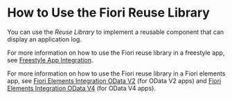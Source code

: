 <!-- loioa094e54ff3234c68a41395e029a3f022 -->

# How to Use the Fiori Reuse Library

You can use the *Reuse Library* to implement a reusable component that can display an application log.

For more information on how to use the Fiori reuse library in a freestyle app, see [Freestyle App Integration](freestyle-app-integration-f0fdb1a.md).

For more information on how to use the Fiori reuse library in a Fiori elements app, see [Fiori Elements Integration OData V2](fiori-elements-integration-odata-v2-69263df.md) \(for OData V2 apps\) and [Fiori Elements Integration OData V4](fiori-elements-integration-odata-v4-08b3a2f.md) \(for OData V4 apps\).

